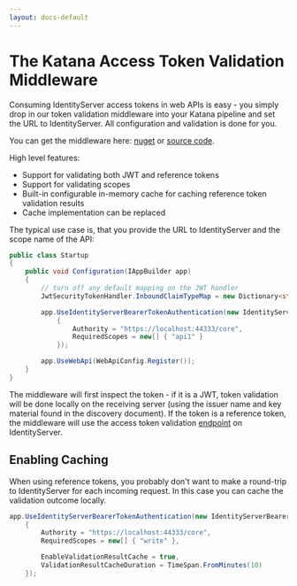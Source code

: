 ```yaml
---
layout: docs-default
---
```


# The Katana Access Token Validation Middleware

Consuming IdentityServer access tokens in web APIs is easy - you simply drop in our token validation middleware
into your Katana pipeline and set the URL to IdentityServer. All configuration and validation is done for you.

You can get the middleware here: [nuget](https://www.nuget.org/packages/IdentityServer3.AccessTokenValidation/)
or [source code](https://github.com/IdentityServer/IdentityServer3.AccessTokenValidation).

High level features:

* Support for validating both JWT and reference tokens
* Support for validating scopes
* Built-in configurable in-memory cache for caching reference token validation results
* Cache implementation can be replaced

The typical use case is, that you provide the URL to IdentityServer and the scope name of the API:

```csharp
public class Startup
{
    public void Configuration(IAppBuilder app)
    {
        // turn off any default mapping on the JWT handler
        JwtSecurityTokenHandler.InboundClaimTypeMap = new Dictionary<string, string>();

        app.UseIdentityServerBearerTokenAuthentication(new IdentityServerBearerTokenAuthenticationOptions
            {
                Authority = "https://localhost:44333/core",
                RequiredScopes = new[] { "api1" }
            });

        app.UseWebApi(WebApiConfig.Register());
    }
}
```

The middleware will first inspect the token - if it is a JWT, token validation will be done locally on the receiving
server (using the issuer name and key material found in the discovery document).
If the token is a reference token, the middleware will use the access token validation [endpoint](../endpoint/accessTokenValidation.html) on IdentityServer.

## Enabling Caching

When using reference tokens, you probably don't want to make a round-trip to IdentityServer for each incoming request.
In this case you can cache the validation outcome locally.


```csharp
app.UseIdentityServerBearerTokenAuthentication(new IdentityServerBearerTokenAuthenticationOptions
    {
        Authority = "https://localhost:44333/core",
        RequiredScopes = new[] { "write" },

        EnableValidationResultCache = true,
        ValidationResultCacheDuration = TimeSpan.FromMinutes(10)
    });
```